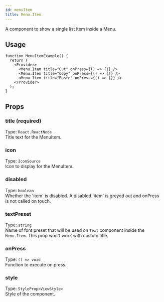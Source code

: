```yaml
---
id: menuItem
title: Menu.Item
---
```


A component to show a single list item inside a Menu.

## Usage

```tsx live
function MenuItemExample() {
  return (
    <Provider>
      <Menu.Item title="Cut" onPress={() => {}} />
      <Menu.Item title="Copy" onPress={() => {}} />
      <Menu.Item title="Paste" onPress={() => {}} />
    </Provider>
  );
}
```

## Props

### title (required)

Type: `React.ReactNode`  
Title text for the MenuItem.

### icon

Type: `IconSource`  
Icon to display for the MenuItem.

### disabled

Type: `boolean`  
Whether the 'item' is disabled. A disabled 'item' is greyed out and onPress is not called on touch.

### textPreset

Type: `string`  
Name of font preset that will be used on `Text` component inside the `Menu.Item`. This prop won't work with custom title.

### onPress

Type: `() => void`  
Function to execute on press.

### style

Type: `StyleProp<ViewStyle>`  
Style of the component.
